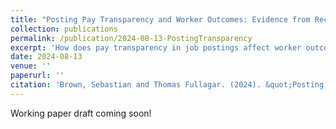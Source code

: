 ```yaml
---
title: "Posting Pay Transparency and Worker Outcomes: Evidence from Recent US State Laws (with Thomas Fullagar)"
collection: publications
permalink: /publication/2024-08-13-PostingTransparency
excerpt: 'How does pay transparency in job postings affect worker outcomes? We use a staggered difference-in-differences approach to study the effect of recent state-level laws in the US requiring requiring employers to list the expected wages in job listings.'
date: 2024-08-13
venue: ''
paperurl: ''
citation: 'Brown, Sebastian and Thomas Fullagar. (2024). &quot;Posting Pay Transparency and Worker Outcomes: Evidence from Recent US State Laws&quot; <i>Working Paper</i>.'
---
```


<!---How does pay transparency in job postings affect worker outcomes?
We leverage several recent laws passed in the United States requiring employers
to list the expected wages in job listings to study to this question.
Using a staggered difference-in-differences approach, we find a significant decrease
in the unemployment rate in states adopting this policy. We
do not find significant effects on the transition rates of employed workers
or on new worker wages. Therefore, we hypothesize that the addition of
this information reduces frictional unemployment by reducing information costs and
ambiguity during job search, but does not significantly impact bargaining outcomes.--->


Working paper draft coming soon!

<!---Recommended citation: Your Name, You. (2009). "Paper Title Number 1." <i>Journal 1</i>. 1(1).--->